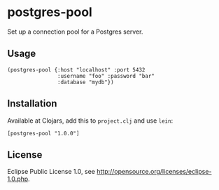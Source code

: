 # postgres-pool

Set up a connection pool for a Postgres server.

## Usage

    (postgres-pool {:host "localhost" :port 5432
                    :username "foo" :password "bar"
                    :database "mydb"})

## Installation

Available at Clojars, add this to `project.clj` and use `lein`:

    [postgres-pool "1.0.0"]

## License

Eclipse Public License 1.0, see http://opensource.org/licenses/eclipse-1.0.php.
